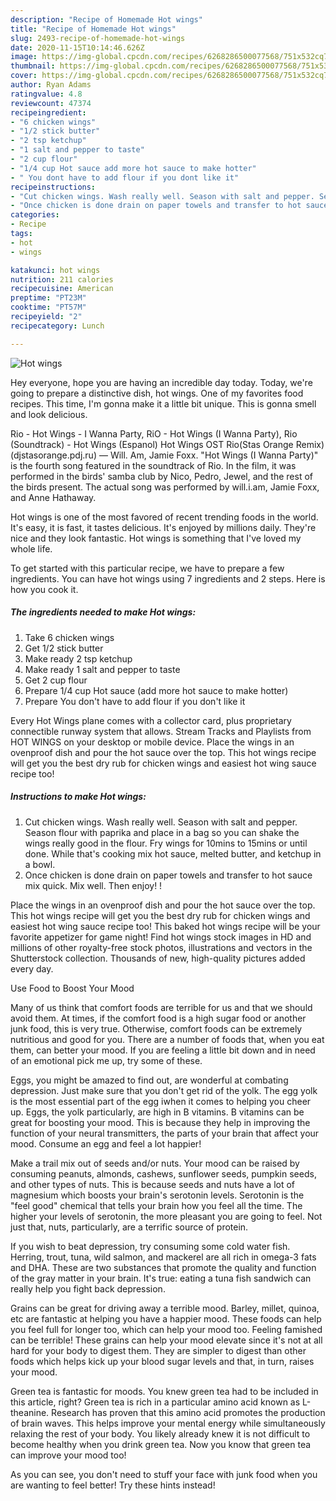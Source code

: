 ```yaml
---
description: "Recipe of Homemade Hot wings"
title: "Recipe of Homemade Hot wings"
slug: 2493-recipe-of-homemade-hot-wings
date: 2020-11-15T10:14:46.626Z
image: https://img-global.cpcdn.com/recipes/6268286500077568/751x532cq70/hot-wings-recipe-main-photo.jpg
thumbnail: https://img-global.cpcdn.com/recipes/6268286500077568/751x532cq70/hot-wings-recipe-main-photo.jpg
cover: https://img-global.cpcdn.com/recipes/6268286500077568/751x532cq70/hot-wings-recipe-main-photo.jpg
author: Ryan Adams
ratingvalue: 4.8
reviewcount: 47374
recipeingredient:
- "6 chicken wings"
- "1/2 stick butter"
- "2 tsp ketchup"
- "1 salt and pepper to taste"
- "2 cup flour"
- "1/4 cup Hot sauce add more hot sauce to make hotter"
- " You dont have to add flour if you dont like it"
recipeinstructions:
- "Cut chicken wings. Wash really well. Season with salt and pepper. Season flour with paprika and place in a bag so you can shake the wings really good in the flour. Fry wings for 10mins to 15mins or until done. While that&#39;s cooking mix hot sauce, melted butter, and ketchup in a bowl."
- "Once chicken is done drain on paper towels and transfer to hot sauce mix quick. Mix well. Then enjoy! !"
categories:
- Recipe
tags:
- hot
- wings

katakunci: hot wings 
nutrition: 211 calories
recipecuisine: American
preptime: "PT23M"
cooktime: "PT57M"
recipeyield: "2"
recipecategory: Lunch

---
```



![Hot wings](https://img-global.cpcdn.com/recipes/6268286500077568/751x532cq70/hot-wings-recipe-main-photo.jpg)

Hey everyone, hope you are having an incredible day today. Today, we're going to prepare a distinctive dish, hot wings. One of my favorites food recipes. This time, I'm gonna make it a little bit unique. This is gonna smell and look delicious.

Rio - Hot Wings - I Wanna Party, RiO - Hot Wings (I Wanna Party), Rio (Soundtrack) - Hot Wings (Espanol) Hot Wings OST Rio(Stas Orange Remix)(djstasorange.pdj.ru) — Will. Am, Jamie Foxx. &#34;Hot Wings (I Wanna Party)&#34; is the fourth song featured in the soundtrack of Rio. In the film, it was performed in the birds&#39; samba club by Nico, Pedro, Jewel, and the rest of the birds present. The actual song was performed by will.i.am, Jamie Foxx, and Anne Hathaway.

Hot wings is one of the most favored of recent trending foods in the world. It's easy, it is fast, it tastes delicious. It's enjoyed by millions daily. They're nice and they look fantastic. Hot wings is something that I've loved my whole life.


To get started with this particular recipe, we have to prepare a few ingredients. You can have hot wings using 7 ingredients and 2 steps. Here is how you cook it.

<!--inarticleads1-->

##### The ingredients needed to make Hot wings:

1. Take 6 chicken wings
1. Get 1/2 stick butter
1. Make ready 2 tsp ketchup
1. Make ready 1 salt and pepper to taste
1. Get 2 cup flour
1. Prepare 1/4 cup Hot sauce (add more hot sauce to make hotter)
1. Prepare  You don&#39;t have to add flour if you don&#39;t like it


Every Hot Wings plane comes with a collector card, plus proprietary connectible runway system that allows. Stream Tracks and Playlists from HOT WINGS on your desktop or mobile device. Place the wings in an ovenproof dish and pour the hot sauce over the top. This hot wings recipe will get you the best dry rub for chicken wings and easiest hot wing sauce recipe too! 

<!--inarticleads2-->

##### Instructions to make Hot wings:

1. Cut chicken wings. Wash really well. Season with salt and pepper. Season flour with paprika and place in a bag so you can shake the wings really good in the flour. Fry wings for 10mins to 15mins or until done. While that&#39;s cooking mix hot sauce, melted butter, and ketchup in a bowl.
1. Once chicken is done drain on paper towels and transfer to hot sauce mix quick. Mix well. Then enjoy! !


Place the wings in an ovenproof dish and pour the hot sauce over the top. This hot wings recipe will get you the best dry rub for chicken wings and easiest hot wing sauce recipe too! This baked hot wings recipe will be your favorite appetizer for game night! Find hot wings stock images in HD and millions of other royalty-free stock photos, illustrations and vectors in the Shutterstock collection. Thousands of new, high-quality pictures added every day. 

Use Food to Boost Your Mood


Many of us think that comfort foods are terrible for us and that we should avoid them. At times, if the comfort food is a high sugar food or another junk food, this is very true. Otherwise, comfort foods can be extremely nutritious and good for you. There are a number of foods that, when you eat them, can better your mood. If you are feeling a little bit down and in need of an emotional pick me up, try some of these.

Eggs, you might be amazed to find out, are wonderful at combating depression. Just make sure that you don't get rid of the yolk. The egg yolk is the most essential part of the egg iwhen it comes to helping you cheer up. Eggs, the yolk particularly, are high in B vitamins. B vitamins can be great for boosting your mood. This is because they help in improving the function of your neural transmitters, the parts of your brain that affect your mood. Consume an egg and feel a lot happier!

Make a trail mix out of seeds and/or nuts. Your mood can be raised by consuming peanuts, almonds, cashews, sunflower seeds, pumpkin seeds, and other types of nuts. This is because seeds and nuts have a lot of magnesium which boosts your brain's serotonin levels. Serotonin is the "feel good" chemical that tells your brain how you feel all the time. The higher your levels of serotonin, the more pleasant you are going to feel. Not just that, nuts, particularly, are a terrific source of protein.

If you wish to beat depression, try consuming some cold water fish. Herring, trout, tuna, wild salmon, and mackerel are all rich in omega-3 fats and DHA. These are two substances that promote the quality and function of the gray matter in your brain. It's true: eating a tuna fish sandwich can really help you fight back depression. 

Grains can be great for driving away a terrible mood. Barley, millet, quinoa, etc are fantastic at helping you have a happier mood. These foods can help you feel full for longer too, which can help your mood too. Feeling famished can be terrible! These grains can help your mood elevate since it's not at all hard for your body to digest them. They are simpler to digest than other foods which helps kick up your blood sugar levels and that, in turn, raises your mood.

Green tea is fantastic for moods. You knew green tea had to be included in this article, right? Green tea is rich in a particular amino acid known as L-theanine. Research has proven that this amino acid promotes the production of brain waves. This helps improve your mental energy while simultaneously relaxing the rest of your body. You likely already knew it is not difficult to become healthy when you drink green tea. Now you know that green tea can improve your mood too!

As you can see, you don't need to stuff your face with junk food when you are wanting to feel better! Try  these hints  instead!

